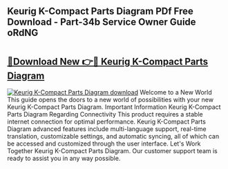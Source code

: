 ## Keurig K-Compact Parts Diagram PDf Free Download - Part-34b Service Owner Guide oRdNG

# <h2><a href="http://dftka88.blite.top/?on=Keurig+K-Compact+Parts+Diagram">🔗Download New 👉🔴 Keurig K-Compact Parts Diagram</a></h2>

[![Keurig K-Compact Parts Diagram download](https://i.imgur.com/lujVjoI.png)](http://dftka88.blite.top/?on=Keurig+K-Compact+Parts+Diagram)
Welcome to a New World This guide opens the doors to a new world of possibilities with your new Keurig K-Compact Parts Diagram. Important Information Keurig K-Compact Parts Diagram Regarding Connectivity This product requires a stable internet connection for optimal performance. Keurig K-Compact Parts Diagram advanced features include multi-language support, real-time translation, customizable settings, and automatic syncing, all of which can be accessed and customized through the user interface. Let's Work Together Keurig K-Compact Parts Diagram. Our customer support team is ready to assist you in any way possible.
